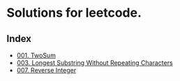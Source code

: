 # Solutions for leetcode.
## Index
- [001. TwoSum](https://github.com/sulxxy/leetcode/blob/master/TwoSum.java)
- [003. Longest Substring Without Repeating Characters](https://github.com/sulxxy/leetcode/blob/master/LongestSubstringWithoutRepeatingCharacters.java)
- [007. Reverse Integer](https://github.com/sulxxy/leetcode/blob/master/ReverseInteger.java)
